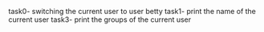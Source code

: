 task0- switching the current user to user betty
task1- print the name of the current user
task3- print the groups of the current user

